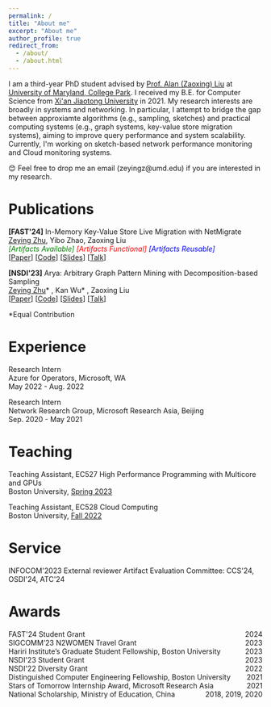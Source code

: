 ```yaml
---
permalink: /
title: "About me"
excerpt: "About me"
author_profile: true
redirect_from: 
  - /about/
  - /about.html
---
```


I am a third-year PhD student advised by [Prof. Alan (Zaoxing) Liu](https://zaoxing.github.io/) at [University of Maryland, College Park](https://umd.edu/). I received my B.E. for Computer Science from [Xi'an Jiaotong University](http://en.xjtu.edu.cn/) in 2021. My research interests are broadly in systems and networking. In particular, I attempt to bridge the gap between approxiamte algorithms (e.g., sampling, sketches) and practical computing systems (e.g., graph systems, key-value store migration systems), aiming to improve query performance and system scalability. Currently, I'm working on sketch-based network performance monitoring and Cloud monitoring systems. 

<p>&#x1F60A; Feel free to drop me an email (zeyingz@umd.edu) if you are interested in my research.</p> 



Publications
======
**[FAST'24]** In-Memory Key-Value Store Live Migration with NetMigrate  
<u>Zeying Zhu</u>, Yibo Zhao, Zaoxing Liu  
<em><font color="green">[Artifacts Available]</font> <font color="red">[Artifacts Functional]</font> <font color="blue">[Artifacts Reusable]</font></em>  
[[Paper](https://www.usenix.org/system/files/fast24-zhu.pdf)] [[Code](https://github.com/Froot-NetSys/NetMigrate)] [[Slides](https://zzylol.github.io/files/NetMigrate_slides_zhu.pptx)] [[Talk](https://youtu.be/l1fZykAGdM0)]


**[NSDI'23]** Arya: Arbitrary Graph Pattern Mining with Decomposition-based Sampling  
<u>Zeying Zhu</u>* , Kan Wu* , Zaoxing Liu    
[[Paper](https://zzylol.github.io/files/nsdi23-zhu.pdf)] [[Code](https://github.com/Froot-NetSys/Arya)] [[Slides](https://www.usenix.org/system/files/nsdi23_slides_zhu.pdf)] [[Talk](https://www.youtube.com/watch?v=NlXLuhnJZ9w)]  



*Equal Contribution

Experience
======
Research Intern  
Azure for Operators, Microsoft, WA  
May 2022 - Aug. 2022

Research Intern  
Network Research Group, Microsoft Research Asia, Beijing  
Sep. 2020 - May 2021


Teaching
======
Teaching Assistant, EC527 High Performance Programming with Multicore and GPUs  
Boston University, [Spring 2023](https://people.bu.edu/herbordt/teaching.htm)  

Teaching Assistant, EC528 Cloud Computing  
Boston University, [Fall 2022](https://zaoxing.github.io/teaching/2022-fall-cloud)

Service
======
INFOCOM'2023 External reviewer
Artifact Evaluation Committee: CCS'24, OSDI'24, ATC'24

Awards
======
<div style="text-align:left;">FAST'24 Student Grant<div style="float:right;">2024</div></div>
<div style="text-align:left;">SIGCOMM’23 N2WOMEN Travel Grant<div style="float:right;">2023</div></div>
<div style="text-align:left;">Hariri Institute’s Graduate Student Fellowship, Boston University<div style="float:right;">2023</div></div>
<div style="text-align:left;">NSDI'23 Student Grant<div style="float:right;">2023</div></div>
<div style="text-align:left;">NSDI'22 Diversity Grant<div style="float:right;">2022</div></div>
<div style="text-align:left;">Distinguished Computer Engineering Fellowship, Boston University<div style="float:right;">2021</div></div>
<div style="text-align:left;">Stars of Tomorrow Internship Award, Microsoft Research Asia<div style="float:right;">2021</div></div>
<div style="text-align:left;">National Scholarship, Ministry of Education, China<div style="float:right;">2018, 2019, 2020</div></div>





